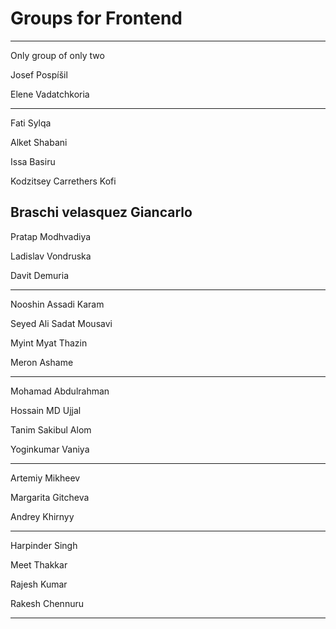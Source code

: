 # Groups for Frontend

---

Only group of only two

Josef Pospíšil

Elene Vadatchkoria

---

Fati Sylqa 

Alket Shabani

Issa Basiru

Kodzitsey Carrethers Kofi 

Braschi velasquez Giancarlo
---

Pratap Modhvadiya

Ladislav Vondruska

Davit Demuria

---

Nooshin Assadi Karam

Seyed Ali Sadat Mousavi

Myint Myat Thazin

Meron Ashame

---

Mohamad Abdulrahman

Hossain MD Ujjal

Tanim Sakibul Alom

Yoginkumar Vaniya

---

Artemiy Mikheev

Margarita Gitcheva

Andrey Khirnyy

---

Harpinder Singh

Meet Thakkar

Rajesh Kumar

Rakesh Chennuru

---
